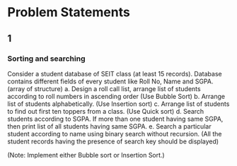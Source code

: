 # Problem Statements


## 1

### Sorting and searching

Consider a student database of SEIT class (at least 15 records). 
Database contains different fields of every student like Roll No, Name and SGPA. (array of structure)
a. Design a roll call list, arrange list of students according to roll numbers in ascending order (Use Bubble Sort)
b. Arrange list of students alphabetically. (Use Insertion sort)
c. Arrange list of students to find out first ten toppers from a class. (Use Quick sort)
d. Search students according to SGPA. If more than one student having same SGPA, then print list of all students having same SGPA.
e. Search a particular student according to name using binary search without recursion. (All the student records having the presence of search key should be displayed)

(Note: Implement either Bubble sort or Insertion Sort.)